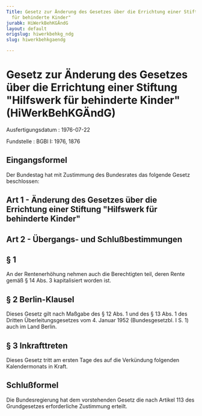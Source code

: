 ```yaml
---
Title: Gesetz zur Änderung des Gesetzes über die Errichtung einer Stiftung "Hilfswerk
  für behinderte Kinder"
jurabk: HiWerkBehKGÄndG
layout: default
origslug: hiwerkbehkg_ndg
slug: hiwerkbehkgaendg

---
```


# Gesetz zur Änderung des Gesetzes über die Errichtung einer Stiftung "Hilfswerk für behinderte Kinder" (HiWerkBehKGÄndG)

Ausfertigungsdatum
:   1976-07-22

Fundstelle
:   BGBl I: 1976, 1876

## Eingangsformel

Der Bundestag hat mit Zustimmung des Bundesrates das folgende Gesetz
beschlossen:

## Art 1 - Änderung des Gesetzes über die Errichtung einer Stiftung "Hilfswerk für behinderte Kinder"

## Art 2 - Übergangs- und Schlußbestimmungen

## § 1

An der Rentenerhöhung nehmen auch die Berechtigten teil, deren Rente
gemäß § 14 Abs. 3 kapitalisiert worden ist.

## § 2 Berlin-Klausel

Dieses Gesetz gilt nach Maßgabe des § 12 Abs. 1 und des § 13 Abs. 1
des Dritten Überleitungsgesetzes vom 4. Januar 1952 (Bundesgesetzbl. I
S. 1) auch im Land Berlin.

## § 3 Inkrafttreten

Dieses Gesetz tritt am ersten Tage des auf die Verkündung folgenden
Kalendermonats in Kraft.

## Schlußformel

Die Bundesregierung hat dem vorstehenden Gesetz die nach Artikel 113
des Grundgesetzes erforderliche Zustimmung erteilt.

